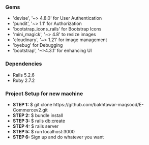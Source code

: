 <h3>Gems</h3>
<ul>
<li>'devise', '~> 4.8.0' for User Authentication</li>
<li>'pundit', '~> 1.1' for Authorization</li>
<li>'bootstrap_icons_rails' for Bootstrap Icons</li>
<li>'mini_magick', '~> 4.8' to resize images</li>
<li>'cloudinary', '~> 1.21' for image management</li>
<li>'byebug' for Debugging</li>
<li>'bootstrap', '~>4.3.1' for enhancing UI</li>
</ul>
<h3>Dependencies</h3>
<ul>
<li>Rails 5.2.6</li>
<li>Ruby 2.7.2</li>
</ul>
<h3>Project Setup for new machine</h3>
<ul>
  <li><strong>STEP 1:</strong> $ git clone https://github.com/bakhtawar-maqsood/E-Commercev2.git</li>
  <li><strong>STEP 2:</strong> $ bundle install</li>
  <li><strong>STEP 3:</strong> $ rails db:create</li>
  <li><strong>STEP 4:</strong> $ rails server</li>
  <li><strong>STEP 5:</strong> $ run localhost:3000</li>
  <li><strong>STEP 6:</strong> Sign up and do whatever you want</li>
</ul>
